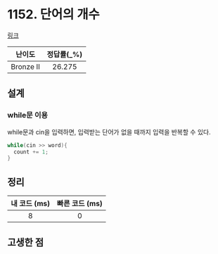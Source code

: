 # 1152. 단어의 개수

[링크](https://www.acmicpc.net/problem/1152)

|  난이도   | 정답률(\_%) |
| :-------: | :---------: |
| Bronze II |   26.275    |

## 설계

### while문 이용

while문과 cin을 입력하면, 입력받는 단어가 없을 때까지 입력을 반복할 수 있다.

```cpp
while(cin >> word){
  count += 1;
}
```

## 정리

| 내 코드 (ms) | 빠른 코드 (ms) |
| :----------: | :------------: |
|      8       |       0        |

## 고생한 점
